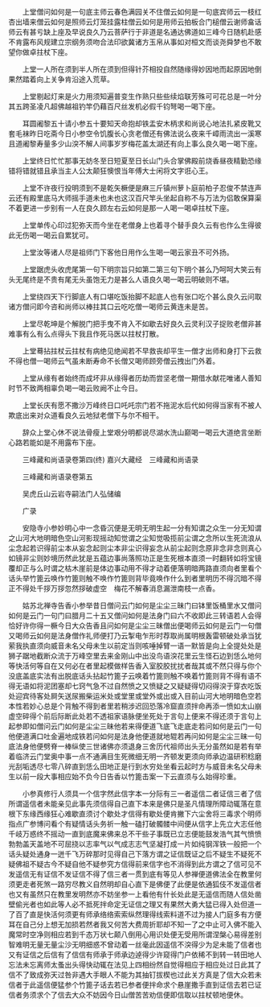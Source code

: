<!-- { "loadSidebar": true } -->
　　上堂僧问如何是一句底主师云春色满园关不住僧云如何是一句底宾师云一枝红杏出墙来僧云如何是照师云灯笼挂露柱僧云如何是用师云拍板合门槌僧云谢师畣话师云有甚亏缺上座及早说良久乃云菩萨行于非道是名通达佛道如三峰今日随机赴感不肯露布风规建立宗纲务须吻合法印欲冀诸方玉帛从事如对桓文而谈尧舜梦也不敢望你做卓拄杖下座。

　　上堂一人所在须到半人所在须到但得针芥相投自然随缘得妙因地而起原因地倒果然踏着向上关争肯沿途入荒草。

　　上堂剔起灯来是火力用须知遍普变生作熟只些些续焰联芳殊可可花总是一叶分其五跨圣凌凡超佛越祖钓竿仍藉百尺丝发机必假千钧弩喝一喝下座。

　　耳圆阇黎五十请小参五十要知天命抱却铁盂安木柄求和尚说心地法扎紧皮靴又套毛袜昨日吃斋今日小参空令饥腹长心贪老僧还有佛法说么夜来千嶂雨流出一溪寒且道阇黎寿量多少山湥不解人间事岁岁梅花盖太湖还有向上事么良久喝一喝下座。

　　上堂终日忙忙那事无妨冬至日短夏至日长山门头合掌佛殿前烧香昼夜精勤恐缘错将错就错且承当主人公太颠狂懊恨当年傅大士闲将文字诳心王。

　　上堂不许夜行投明须到不是乾矢橛便是麻三斤镇州萝卜庭前柏子忍俊不禁连声云还有殿里底马大师摇手道未也未也这汉百尺竿头坐起自称不与万法为侣敢保算渠不着更进一步别有一人在良久顾左右云如何是那一人喝一喝卓拄杖下座。

　　上堂单传心印过犯弥天而今坐在老僧身上也着寻个替手良久云有也作么生得彼此无伤喝一喝云自累犹可。

　　上堂汝等诸人尽是祖师门下客他日用作么生喝一喝云家丑不可外扬。

　　上堂踞虎头收虎尾第一句下明宗旨只如第二第三句下明个甚么乃呵呵大笑云有头无尾终是不贵有尾无头虽饱无力是甚么人语良久喝一喝云明破则不堪。

　　上堂绕四天下行脚底人有口堪吃饭抬脚不起底人也有张口吃个甚么良久云问取诸方僧问即今咨和尚师以棒拄其口云吃吃僧一喝师云黄连未是苦。

　　上堂尽乾坤是个解脱门把手曳不肯入不如歇去好良久云灵利汉子捉败老僧非甚难事有么有么点得头下我且作死马医以拄杖打散。

　　上堂蓦拈拄杖云拄杖有病绝见绝闻若不早救丧却平生一僧才出师和身打下云救不得也僧一喝师云气虽未断寿命不长僧又喝师顾旁僧云拽出门外着。

　　上堂从缘有者始终而成坏非从缘得者历劫而尝坚老僧一期借水献花唯诸人善知时节不致两相辜负喝一喝云败阙不止今日。

　　上堂长庆有愿不撒沙万峰终日口吒吒宗门若不拖泥水后代如何得当家有不被人欺底出来对众道看良久云地狱老僧下与尔不相干。

　　辞众上堂心休不说法骨瘦上堂艰分明都说尽湖水洗山巅喝一喝云大道绝言坐断心路若能如是不用露布下座。

　　三峰藏和尚语录卷第四(终)
嘉兴大藏经　三峰藏和尚语录


　　三峰藏和尚语录卷第五

　　吴虎丘山云岩寺嗣法门人弘储编

　　广录

　　安隐寺小参妙明心中一念昏沉便是无明无明生起一分有知谓之众生一分无知谓之山河大地明暗色空山河影现摇动知觉谓之尘知觉吸揽前尘谓之念所以生死流浪从尘念起若识得前尘本从妄念起则尘本非尘识得妄念从前尘起则念原非念非念则真心如镜非尘则妙境历然此犹是五蕴边事尚落照功正是生死根本直须一时翻转如将宝镜覆却正与么时谓之枯木崖前是体边事动用不得才动着便落明暗两路直须向者里看个话头举竹篦云唤作竹篦则触不唤作竹篦则背毕竟唤作什么到者里明历不得沉暗不得正不得处千拶万拶忽然拶破虚空　梅花不解春消息漏泄南枝一点香。

　　姑苏北禅寺告香小参举昔日僧问云门如何是尘尘三昧门曰钵里饭桶里水又僧问如何是云门一句门曰腊月二十五又僧问如何是法身门曰六不收即此三转语若人会得恰好许你得一橛今日大众告香且问如何是尘尘三昧僧出便喝师云如何是云门一句僧又喝师云如何是法身僧作礼师便打乃云掣电乍形时荐取尚属明根轰雷顿破处承当犹萦我执直须向威音未名父母未生以前定当则咳唾掉臂一语一默皆是向上全提处处是狮子踞地截断众流于万峰空里去来金刚山中出没鸟语湥花里云生怪石边到恁么地何等快活何等自在又何必在者里起模做样告香入室胶胶扰扰者哉其或不然只得与你个没底盖底实法有出脱底话头拈起竹篦子云唤着竹篦则触不唤着竹篦则背不得有语不得无语如将泥团塞却七窍气急不过自然愤之又愤疑之又疑疑得切闷得湥于穿衣吃饭处迎宾待客处屙矢送尿搬柴运米处或堂里或堂外或出或入目前山河大地明暗色空若本性若妙心总是个背触不得到者里若稍涉迟回恐落冷窟直须拌命再添一愤如太山崩虚空碎得个前后际断此处若不透祖家语脉便坐死处于言句上便来不得还须于言句上起参即如僧问云门如何是尘尘三昧他若来得便道飞底飞走底走若问如何是云门一句他便道满口吐金遍地成铁若问如何是法身他便道就地辊若再问如何是尘尘三昧一句底法身他便劈脊一棒纵使三世诸佛亦须退身三舍历代祖师出头无分虽然如是若有举着临济云门堂奥中事一点不通满目生死微细无明一齐顿发更须向师承边温研积稔磨光刮垢透尽七零八碎直到恁么田地正是行到水穷处坐看云起时方与威音未名父母未生以前一段大事相应始不负今日告香以竹篦击案一下云直须与么始得珍重。

　　小参真修行人须具一个信字然此信字本一分际有三一者遥信二者证信三者了信所谓遥信者未能亲见此事先须信得自己直下本来是佛只是圣凡情理所障动辄落在意根下东缘西缘狂心难歇直须讨个歇处才信得有歇处便肯撇下六尘舍将三毒求个明师指点广参博问看个有疑情话头务祈一触一磕打破髑髅中间便从信字上先立大志任他千岐万惑终不摇动一直到底魔来佛来总不干些子事既已立志便能鼓发浩气其气愤愤勃勃盖天盖地不可屈挠以志率气以气成志志气坚凝打成一片如纯钢浑铁一般把一个话头疑处通身一迸千飞万碎那时见得自己下落方谓之证信既证之后不疑生不疑死不疑佛祖不疑古今不疑自他不疑参究方信得前来信字也不消得到此方谓之了信可见不发遥信无有证信不发证信不得了信三者一贯到底有等见人参禅便道佛法全在教里何须更走者死煞一路穷尽教义自然明却自心直下是佛便了此便是依通狐伎不发遥信者也又有虽然只在教里发明然亦不妨坐参一上看他有什长处此是无遥信而随人信处凿壁偷光者也如此等人必不抵死拌命定无证信之理又有果然大勇大猛已得入处但道一了百了直是快活何须更有师承络络索索纵然理得线索料道不过为接人门庭多有方便耳在自己分上想无加损若然者我又何苦大费周折耶却不知一了之中止可入佛不能入魔常时空净则相应若到千态万状七颠八倒用心用识处便无受用所谓涅槃心易得差别智难明无量无量尘沙无明细惑不曾动着一丝毫此因遥信不湥得少为足未能了信者也又有证信之后信有了信信有师承于师承边逴得少许窥得门户依稀不到转一转田地人忘法未忘离师太蚤出头得快动辄在法见上四相纷然自觉得相应于相应处过日此其了信不了致成弥天过咎非遇大手眼人不能为其抽钉拔楔也过此关方真是了信大众若未信者于此遥信便猛参个竹篦子话去若已参者便拌命求个悬崖撒手直到证信去若已证信者务须求个了信去大众不妨因今日山僧苦苦劝信便即信取以拄杖顿地便休。

